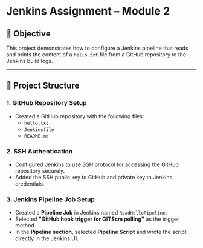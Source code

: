 # Jenkins Assignment – Module 2

## 📌 Objective
This project demonstrates how to configure a Jenkins pipeline that reads and prints the content of a `hello.txt` file from a GitHub repository to the Jenkins build logs.

---

## 📁 Project Structure
### 1. GitHub Repository Setup
- Created a GitHub repository with the following files:
  - `hello.txt`
  - `Jenkinsfile`
  - `README.md`

### 2. SSH Authentication
- Configured Jenkins to use SSH protocol for accessing the GitHub repository securely.
- Added the SSH public key to GitHub and private key to Jenkins credentials.

### 3. Jenkins Pipeline Job Setup
- Created a **Pipeline Job** in Jenkins named `ReadHelloPipeline`.
- Selected **"GitHub hook trigger for GITScm polling"** as the trigger method.
- In the **Pipeline section**, selected **Pipeline Script** and wrote the script directly in the Jenkins UI.
